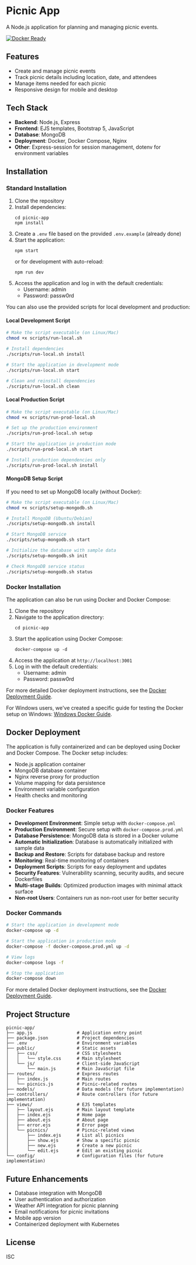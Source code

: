 # Picnic App

A Node.js application for planning and managing picnic events.

[![Docker Ready](https://img.shields.io/badge/docker-ready-blue.svg)](https://docs.docker.com/)

## Features

- Create and manage picnic events
- Track picnic details including location, date, and attendees
- Manage items needed for each picnic
- Responsive design for mobile and desktop

## Tech Stack

- **Backend**: Node.js, Express
- **Frontend**: EJS templates, Bootstrap 5, JavaScript
- **Database**: MongoDB
- **Deployment**: Docker, Docker Compose, Nginx
- **Other**: Express-session for session management, dotenv for environment variables

## Installation

### Standard Installation

1. Clone the repository
2. Install dependencies:
   ```
   cd picnic-app
   npm install
   ```
3. Create a `.env` file based on the provided `.env.example` (already done)
4. Start the application:
   ```
   npm start
   ```
   or for development with auto-reload:
   ```
   npm run dev
   ```
5. Access the application and log in with the default credentials:
   - Username: admin
   - Password: passw0rd

You can also use the provided scripts for local development and production:

#### Local Development Script

```bash
# Make the script executable (on Linux/Mac)
chmod +x scripts/run-local.sh

# Install dependencies
./scripts/run-local.sh install

# Start the application in development mode
./scripts/run-local.sh start

# Clean and reinstall dependencies
./scripts/run-local.sh clean
```

#### Local Production Script

```bash
# Make the script executable (on Linux/Mac)
chmod +x scripts/run-prod-local.sh

# Set up the production environment
./scripts/run-prod-local.sh setup

# Start the application in production mode
./scripts/run-prod-local.sh start

# Install production dependencies only
./scripts/run-prod-local.sh install
```

#### MongoDB Setup Script

If you need to set up MongoDB locally (without Docker):

```bash
# Make the script executable (on Linux/Mac)
chmod +x scripts/setup-mongodb.sh

# Install MongoDB (Ubuntu/Debian)
./scripts/setup-mongodb.sh install

# Start MongoDB service
./scripts/setup-mongodb.sh start

# Initialize the database with sample data
./scripts/setup-mongodb.sh init

# Check MongoDB service status
./scripts/setup-mongodb.sh status
```

### Docker Installation

The application can also be run using Docker and Docker Compose:

1. Clone the repository
2. Navigate to the application directory:
   ```
   cd picnic-app
   ```
3. Start the application using Docker Compose:
   ```
   docker-compose up -d
   ```
4. Access the application at `http://localhost:3001`
5. Log in with the default credentials:
   - Username: admin
   - Password: passw0rd

For more detailed Docker deployment instructions, see the [Docker Deployment Guide](DOCKER.md).

For Windows users, we've created a specific guide for testing the Docker setup on Windows: [Windows Docker Guide](WINDOWS-DOCKER-GUIDE.md).

## Docker Deployment

The application is fully containerized and can be deployed using Docker and Docker Compose. The Docker setup includes:

- Node.js application container
- MongoDB database container
- Nginx reverse proxy for production
- Volume mapping for data persistence
- Environment variable configuration
- Health checks and monitoring

### Docker Features

- **Development Environment**: Simple setup with `docker-compose.yml`
- **Production Environment**: Secure setup with `docker-compose.prod.yml`
- **Database Persistence**: MongoDB data is stored in a Docker volume
- **Automatic Initialization**: Database is automatically initialized with sample data
- **Backup and Restore**: Scripts for database backup and restore
- **Monitoring**: Real-time monitoring of containers
- **Deployment Scripts**: Scripts for easy deployment and updates
- **Security Features**: Vulnerability scanning, security audits, and secure Dockerfiles
- **Multi-stage Builds**: Optimized production images with minimal attack surface
- **Non-root Users**: Containers run as non-root user for better security

### Docker Commands

```bash
# Start the application in development mode
docker-compose up -d

# Start the application in production mode
docker-compose -f docker-compose.prod.yml up -d

# View logs
docker-compose logs -f

# Stop the application
docker-compose down
```

For more detailed Docker deployment instructions, see the [Docker Deployment Guide](DOCKER.md).

## Project Structure

```
picnic-app/
├── app.js                 # Application entry point
├── package.json           # Project dependencies
├── .env                   # Environment variables
├── public/                # Static assets
│   ├── css/               # CSS stylesheets
│   │   └── style.css      # Main stylesheet
│   └── js/                # Client-side JavaScript
│       └── main.js        # Main JavaScript file
├── routes/                # Express routes
│   ├── index.js           # Main routes
│   └── picnics.js         # Picnic-related routes
├── models/                # Data models (for future implementation)
├── controllers/           # Route controllers (for future implementation)
├── views/                 # EJS templates
│   ├── layout.ejs         # Main layout template
│   ├── index.ejs          # Home page
│   ├── about.ejs          # About page
│   ├── error.ejs          # Error page
│   └── picnics/           # Picnic-related views
│       ├── index.ejs      # List all picnics
│       ├── show.ejs       # Show a specific picnic
│       ├── new.ejs        # Create a new picnic
│       └── edit.ejs       # Edit an existing picnic
└── config/                # Configuration files (for future implementation)
```

## Future Enhancements

- Database integration with MongoDB
- User authentication and authorization
- Weather API integration for picnic planning
- Email notifications for picnic invitations
- Mobile app version
- Containerized deployment with Kubernetes

## License

ISC
